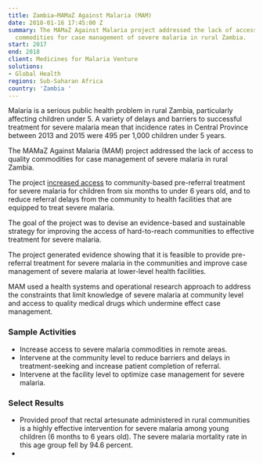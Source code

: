 ```yaml
---
title: Zambia—MAMaZ Against Malaria (MAM)
date: 2018-01-16 17:45:00 Z
summary: The MAMaZ Against Malaria project addressed the lack of access to quality
  commodities for case management of severe malaria in rural Zambia.
start: 2017
end: 2018
client: Medicines for Malaria Venture
solutions:
- Global Health
regions: Sub-Saharan Africa
country: 'Zambia '
---
```


Malaria is a serious public health problem in rural Zambia, particularly affecting children under 5. A variety of delays and barriers to successful treatment for severe malaria mean that incidence rates in Central Province between 2013 and 2015 were 495 per 1,000 children under 5 years.

The MAMaZ Against Malaria (MAM) project addressed the lack of access to quality commodities for case management of severe malaria in rural Zambia.

The project [increased access](http://www.transaid.org/news/josephines-story/) to community-based pre-referral treatment for severe malaria for children from six months to under 6 years old, and to reduce referral delays from the community to health facilities that are equipped to treat severe malaria.

The goal of the project was to devise an evidence-based and sustainable strategy for improving the access of hard-to-reach communities to effective treatment for severe malaria.

The project generated evidence showing that it is feasible to provide pre-referral treatment for severe malaria in the communities and improve case management of severe malaria at lower-level health facilities.

MAM used a health systems and operational research approach to address the constraints that limit knowledge of severe malaria at community level and access to quality medical drugs which undermine effect case management.

### Sample Activities

* Increase access to severe malaria commodities in remote areas.
* Intervene at the community level to reduce barriers and delays in treatment-seeking and increase patient completion of referral.
* Intervene at the facility level to optimize case management for severe malaria.

### Select Results

* Provided proof that rectal artesunate administered in rural communities is a highly effective intervention for severe malaria among young children (6 months to 6 years old). The severe malaria mortality rate in this age group fell by 94.6 percent.
* 